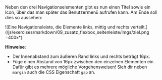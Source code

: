 Neben den drei Navigationselementen gibt es nun einen Titel sowie ein Icon, über das man später das Benutzermenü aufrufen kann. Am Ende soll dies so aussehen:

![Eine Navigationsleiste, die Elemente links, mittig und rechts verteilt.](/js/exercises/markdown/09_zusatz_flexbox_seitenleiste/imgs/ziel.png =400x*)

**Hinweise**:
- Der Innenabstand zum äußeren Rand links und rechts beträgt 16px.
- Füge einen Abstand von 16px zwischen den einzelnen Elementen ein. Dafür gibt es mehrere mögliche Vorgehensweisen! Sieh dir neben `margin` auch die CSS Eigenschaft `gap` an.